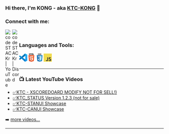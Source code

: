 ### Hi there, I'm KONG - aka [KTC-KONG][website] 👋
 
### Connect with me:

[<img align="left" alt="codeSTACKr | YouTube" width="22px" src="https://cdn.jsdelivr.net/npm/simple-icons@v3/icons/youtube.svg" />][youtube]
[<img align="left" alt="codeSTACKr | Discord" width="22px" src="https://cdn.jsdelivr.net/npm/simple-icons@v3/icons/discord.svg" />][discord]

<br />

### Languages and Tools:

[<img align="left" alt="Visual Studio Code" width="26px" src="https://raw.githubusercontent.com/github/explore/80688e429a7d4ef2fca1e82350fe8e3517d3494d/topics/visual-studio-code/visual-studio-code.png" />][webdevplaylist]
[<img align="left" alt="HTML5" width="26px" src="https://raw.githubusercontent.com/github/explore/80688e429a7d4ef2fca1e82350fe8e3517d3494d/topics/html/html.png" />][webdevplaylist]
[<img align="left" alt="CSS3" width="26px" src="https://raw.githubusercontent.com/github/explore/80688e429a7d4ef2fca1e82350fe8e3517d3494d/topics/css/css.png" />][cssplaylist]
[<img align="left" alt="JavaScript" width="26px" src="https://raw.githubusercontent.com/github/explore/80688e429a7d4ef2fca1e82350fe8e3517d3494d/topics/javascript/javascript.png" />][jsplaylist]
 

<br />
<br />


---

### 📺 Latest YouTube Videos

<!-- YOUTUBE:START -->
- [✅KTC - XSCOREDOARD MODIFY NOT FOR SELL!)](https://www.youtube.com/watch?v=UycfnAtHyis&ab_channel=KTC-UIShowcase)
- [✅KTC_STATUS Version 1.2.3 (not for sale)](https://www.youtube.com/watch?v=7l_j-wCqFZk&ab_channel=KTC-UIShowcase)
- [✅KTC-STANUI Showcase](https://www.youtube.com/watch?v=lwXXKrF_3yY&t=2s&ab_channel=KTC-UIShowcase)
- [✅KTC-CANUI Showcase](https://www.youtube.com/watch?v=SQclHmJuAgE&t=165s&ab_channel=KTC-UIShowcase)
<!-- YOUTUBE:END -->

➡️ [more videos...](https://www.youtube.com/channel/UCQetyYK42g5aDVNLqEbEt4Q/videos)

---

[website]: https://discord.gg/3aVGDaCwB7
[youtube]: https://www.youtube.com/channel/UCQetyYK42g5aDVNLqEbEt4Q
[discord]: https://discord.gg/3aVGDaCwB7
[linkedin]: https://linkedin.com/in/codeSTACKr
[webdevplaylist]: https://code.visualstudio.com/
[jsplaylist]: https://www.javascript.com/
[cssplaylist]: https://css-tricks.com/
[reactplaylist]: https://www.w3schools.com/html/
